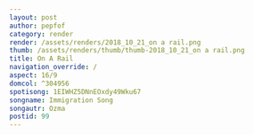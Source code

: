 ```yaml
---
layout: post
author: pepfof
category: render
render: /assets/renders/2018_10_21_on a rail.png
thumb: /assets/renders/thumb/thumb-2018_10_21_on a rail.png
title: On A Rail
navigation_override: /
aspect: 16/9
domcol: ^304956
spotisong: 1EIWHZ5DNnEOxdy49Wku67
songname: Immigration Song
songautr: Ozma
postid: 99
---
```


<!--USER BEGIN 1-->

<!--USER END 1-->

<!--more-->
<!--USER BEGIN 2-->

<!--USER END 2-->

